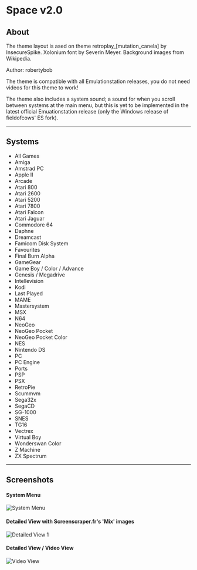 # Space v2.0

About
-----

The theme layout is ased on theme retroplay_[mutation_canela] by InsecureSpike. Xolonium font by Severin Meyer. Background images from Wikipedia.

Author: robertybob

The theme is compatible with all Emulationstation releases, you do not need videos for this theme to work! 

The theme also includes a system sound; a sound for when you scroll between systems at the main menu, but this is yet to be implemented in the latest official Emuationstation release (only the Windows release of fieldofcows' ES fork).

___
Systems
-----

- All Games
- Amiga 
- Amstrad PC
- Apple II
- Arcade
- Atari 800
- Atari 2600
- Atari 5200
- Atari 7800
- Atari Falcon
- Atari Jaguar
- Commodore 64
- Daphne
- Dreamcast
- Famicom Disk System
- Favourites
- Final Burn Alpha
- GameGear
- Game Boy / Color / Advance
- Genesis / Megadrive
- Intellevision
- Kodi
- Last Played
- MAME
- Mastersystem
- MSX
- N64
- NeoGeo
- NeoGeo Pocket
- NeoGeo Pocket Color
- NES
- Nintendo DS
- PC
- PC Engine
- Ports
- PSP
- PSX
- RetroPie
- Scummvm
- Sega32x
- SegaCD
- SG-1000
- SNES
- TG16
- Vectrex
- Virtual Boy
- Wonderswan Color
- Z Machine
- ZX Spectrum

___
Screenshots
-----
#### System Menu
![System Menu](http://i65.tinypic.com/qyz6af.png "System Menu")

#### Detailed View with Screenscraper.fr's 'Mix' images
![Detailed View 1](http://i63.tinypic.com/5uqplu.png "Detailed View 1")

#### Detailed View / Video View
![Video View](http://i64.tinypic.com/2u9mzv6.png "Video View")

